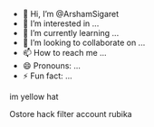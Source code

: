 - 👋 Hi, I’m @ArshamSigaret
- 👀 I’m interested in ...
- 🌱 I’m currently learning ...
- 💞️ I’m looking to collaborate on ...
- 📫 How to reach me ...
- 😄 Pronouns: ...
- ⚡ Fun fact: ...

<!---
ArshamSigaret/ArshamSigaret is a ✨ special ✨ repository because its `README.md` (this file) appears on your GitHub profile.
You can click the Preview link to take a look at your changes.
---> im yellow hat 
Ostore hack 
filter account rubika
